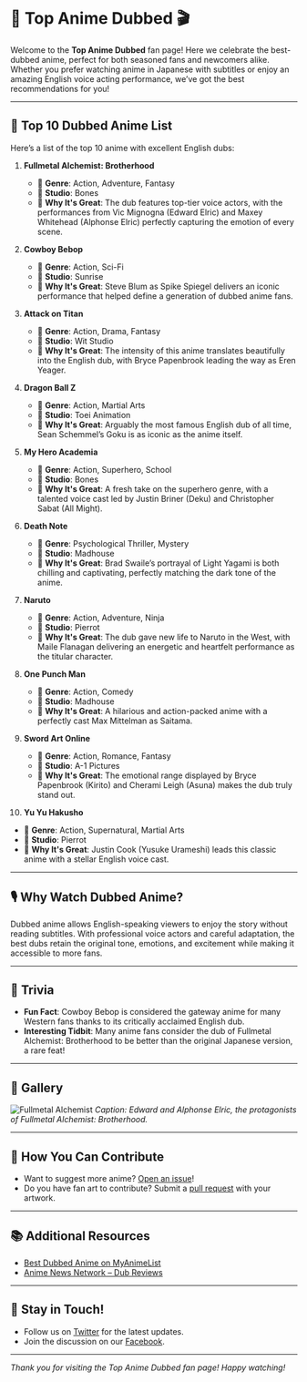 # 🎌 Top Anime Dubbed 🎬

Welcome to the **Top Anime Dubbed** fan page! Here we celebrate the best-dubbed anime, perfect for both seasoned fans and newcomers alike. Whether you prefer watching anime in Japanese with subtitles or enjoy an amazing English voice acting performance, we’ve got the best recommendations for you!

---

## 🌟 Top 10 Dubbed Anime List

Here’s a list of the top 10 anime with excellent English dubs:

1. **Fullmetal Alchemist: Brotherhood**
   - 🔹 **Genre**: Action, Adventure, Fantasy
   - 🔹 **Studio**: Bones
   - 🔹 **Why It's Great**: The dub features top-tier voice actors, with the performances from Vic Mignogna (Edward Elric) and Maxey Whitehead (Alphonse Elric) perfectly capturing the emotion of every scene.

2. **Cowboy Bebop**
   - 🔹 **Genre**: Action, Sci-Fi
   - 🔹 **Studio**: Sunrise
   - 🔹 **Why It's Great**: Steve Blum as Spike Spiegel delivers an iconic performance that helped define a generation of dubbed anime fans.

3. **Attack on Titan**
   - 🔹 **Genre**: Action, Drama, Fantasy
   - 🔹 **Studio**: Wit Studio
   - 🔹 **Why It's Great**: The intensity of this anime translates beautifully into the English dub, with Bryce Papenbrook leading the way as Eren Yeager.

4. **Dragon Ball Z**
   - 🔹 **Genre**: Action, Martial Arts
   - 🔹 **Studio**: Toei Animation
   - 🔹 **Why It's Great**: Arguably the most famous English dub of all time, Sean Schemmel’s Goku is as iconic as the anime itself.

5. **My Hero Academia**
   - 🔹 **Genre**: Action, Superhero, School
   - 🔹 **Studio**: Bones
   - 🔹 **Why It's Great**: A fresh take on the superhero genre, with a talented voice cast led by Justin Briner (Deku) and Christopher Sabat (All Might).

6. **Death Note**
   - 🔹 **Genre**: Psychological Thriller, Mystery
   - 🔹 **Studio**: Madhouse
   - 🔹 **Why It's Great**: Brad Swaile’s portrayal of Light Yagami is both chilling and captivating, perfectly matching the dark tone of the anime.

7. **Naruto**
   - 🔹 **Genre**: Action, Adventure, Ninja
   - 🔹 **Studio**: Pierrot
   - 🔹 **Why It's Great**: The dub gave new life to Naruto in the West, with Maile Flanagan delivering an energetic and heartfelt performance as the titular character.

8. **One Punch Man**
   - 🔹 **Genre**: Action, Comedy
   - 🔹 **Studio**: Madhouse
   - 🔹 **Why It's Great**: A hilarious and action-packed anime with a perfectly cast Max Mittelman as Saitama.

9. **Sword Art Online**
   - 🔹 **Genre**: Action, Romance, Fantasy
   - 🔹 **Studio**: A-1 Pictures
   - 🔹 **Why It's Great**: The emotional range displayed by Bryce Papenbrook (Kirito) and Cherami Leigh (Asuna) makes the dub truly stand out.

10. **Yu Yu Hakusho**
   - 🔹 **Genre**: Action, Supernatural, Martial Arts
   - 🔹 **Studio**: Pierrot
   - 🔹 **Why It's Great**: Justin Cook (Yusuke Urameshi) leads this classic anime with a stellar English voice cast.

---

## 🎙️ Why Watch Dubbed Anime?

Dubbed anime allows English-speaking viewers to enjoy the story without reading subtitles. With professional voice actors and careful adaptation, the best dubs retain the original tone, emotions, and excitement while making it accessible to more fans.

---

## 📜 Trivia

- **Fun Fact**: Cowboy Bebop is considered the gateway anime for many Western fans thanks to its critically acclaimed English dub.
- **Interesting Tidbit**: Many anime fans consider the dub of Fullmetal Alchemist: Brotherhood to be better than the original Japanese version, a rare feat!

---

## 📸 Gallery

![Fullmetal Alchemist](assets/images/anime-1.png)
*Caption: Edward and Alphonse Elric, the protagonists of Fullmetal Alchemist: Brotherhood.*

---

## 👥 How You Can Contribute

- Want to suggest more anime? [Open an issue](https://github.com/official-9anime)!
- Do you have fan art to contribute? Submit a [pull request](https://github.com/official-9anime) with your artwork.

---

## 📚 Additional Resources

- [Best Dubbed Anime on MyAnimeList](https://myanimelist.net/profile/9anime_official)
- [Anime News Network – Dub Reviews](https://www.animenewsnetwork.com/)

---

## 💬 Stay in Touch!

- Follow us on [Twitter](https://x.com/official_9anime) for the latest updates.
- Join the discussion on our [Facebook](https://www.facebook.com/official9anime/).

---

*Thank you for visiting the Top Anime Dubbed fan page! Happy watching!*
